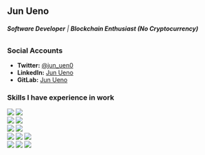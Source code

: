 ## Jun Ueno
###### ***Software Developer*** | ***Blockchain Enthusiast (No Cryptocurrency)***


### Social Accounts
* **Twitter:** [@jun_uen0](https://twitter.com/jun_uen0)
* **LinkedIn:** [Jun Ueno](https://www.linkedin.com/in/jun-uen0/)
* **GitLab:** [Jun Ueno](https://gitlab.com/jun-uen0/)

### Skills I have experience in work

<div>
  <img src="https://img.shields.io/badge/Javascript-339933?style=flat-square&logo=javascript&logoColor=white" />
  <img src="https://img.shields.io/badge/GoogleAppsScript-3399ff?style=flat-square&logo=google&logoColor=white" />
</div>

<div>
  <img src="https://img.shields.io/badge/Vue.js-00b359?style=flat-square&logo=Vue.js&logoColor=white"/>
  <img src="https://img.shields.io/badge/Nuxt.js-4EA94B?style=flat-square&logo=Nuxt.js&logoColor=white"/>
</div>

<div>
  <img src="https://img.shields.io/badge/Git-F05032?style=flat-square&logo=git&logoColor=white" />
  <img src="https://img.shields.io/badge/Node.js-339933?style=flat-square&logo=nodedotjs&logoColor=white" />
</div>

<div>
  <img src="https://img.shields.io/badge/AWS-232F3E?style=flat-square&logo=amazonaws&logoColor=white" />
  <img src="https://img.shields.io/badge/Docker-219fde?style=flat-square&logo=docker&logoColor=white" />
  <img src="https://img.shields.io/badge/Firebase-ffaa00?style=flat-square&logo=firebase&logoColor=white" />
</div>

<div>
  <img src="https://img.shields.io/badge/Illustrator-e68a00?style=flat-square&logo=AdobeIllustrator&logoColor=black" />
  <img src="https://img.shields.io/badge/Photoshop-007acc?style=flat-square&logo=AdobePhotoshop&logoColor=black" />
  <img src="https://img.shields.io/badge/XD-d24dff?style=flat-square&logo=AdobeXD&logoColor=black" />
</div>
